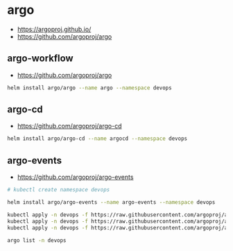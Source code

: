 # argo

* <https://argoproj.github.io/>
* <https://github.com/argoproj/argo>

## argo-workflow

* <https://github.com/argoproj/argo>

```bash
helm install argo/argo --name argo --namespace devops
```

## argo-cd

* <https://github.com/argoproj/argo-cd>

```bash
helm install argo/argo-cd --name argocd --namespace devops
```

## argo-events

* <https://github.com/argoproj/argo-events>

```bash
# kubectl create namespace devops

helm install argo/argo-events --name argo-events --namespace devops

kubectl apply -n devops -f https://raw.githubusercontent.com/argoproj/argo-events/master/examples/event-sources/webhook.yaml
kubectl apply -n devops -f https://raw.githubusercontent.com/argoproj/argo-events/master/examples/gateways/webhook.yaml
kubectl apply -n devops -f https://raw.githubusercontent.com/argoproj/argo-events/master/examples/sensors/webhook.yaml

argo list -n devops
```
